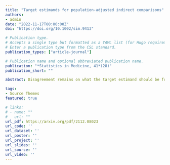 ```yaml
---
title: "Target estimands for population-adjusted indirect comparisons"
authors:
- admin
date: "2022-11-17T00:00:00Z"
doi: "https://doi.org/10.1002/sim.9413"

# Publication type.
# Accepts a single type but formatted as a YAML list (for Hugo requirements).
# Enter a publication type from the CSL standard.
publication_types: ["article-journal"]

# Publication name and optional abbreviated publication name.
publication: "*Statistics in Medicine, 41*(28)"
publication_short: ""

abstract: Disagreement remains on what the target estimand should be for population-adjusted indirect treatment comparisons. This debate is of central importance for policy-makers and applied practitioners in health technology assessment. Misunderstandings are based on properties inherent to estimators, not estimands, and on generalizing conclusions based on linear regression to non-linear models. Estimators of marginal estimands need not be unadjusted and may be covariate-adjusted. The population-level interpretation of conditional estimates follows from collapsibility and does not necessarily hold for the underlying conditional estimands. For non-collapsible effect measures, neither conditional estimates nor estimands have a population-level interpretation. Estimators of marginal effects tend to be more precise and efficient than estimators of conditional effects where the measure of effect is non-collapsible. In any case, such comparisons are inconsequential for estimators targeting distinct estimands. Statistical efficiency should not drive the choice of the estimand. On the other hand, the estimand, selected on the basis of relevance to decision-making, should drive the choice of the most efficient estimator. Health technology assessment agencies make reimbursement decisions at the population level. Therefore, marginal estimands are required. Current pairwise population adjustment methods such as matching-adjusted indirect comparison are restricted to target marginal estimands that are specific to the comparator study sample. These may not be relevant for decision-making. Multilevel network meta-regression (ML-NMR) can potentially target marginal estimands in any population of interest. Such population could be characterized by decision-makers using increasingly available "real-world" data sources. Therefore, ML-NMR presents new directions and abundant opportunities for evidence synthesis.

tags:
- Source Themes
featured: true

# links:
# - name: ""
#   url: ""
url_pdf: https://arxiv.org/pdf/2112.08023
url_code: ''
url_dataset: ''
url_poster: ''
url_project: ''
url_slides: ''
url_source: ''
url_video: ''
---
```

